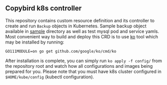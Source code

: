 ## Copybird k8s controller

This repository contains custom resource definition and its controller to create and run `Backup` objects in Kubernetes. Sample backup object available in [sample](https://github.com/copybird/copybird-crd/tree/master/samples) directory as well as test mysql pod and service yamls. Most convenient way to build and deploy this CRD is to use [ko](https://github.com/google/ko) tool which may be installed by running:

```   
GO111MODULE=on go get github.com/google/ko/cmd/ko
```

After installation is complete, you can simply run `ko apply -f config/` from the repository root and watch how all configurations and images being prepared for you. Please note that you must have k8s cluster configured in `$HOME/kube/config` (kubectl configuration).